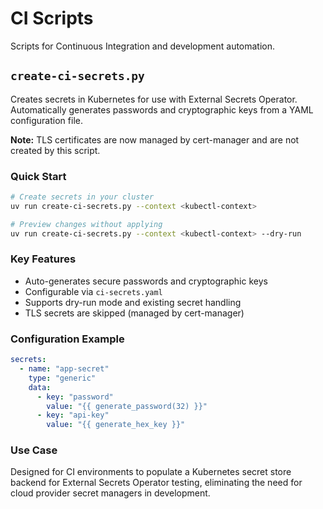 # CI Scripts

Scripts for Continuous Integration and development automation.

## `create-ci-secrets.py`

Creates secrets in Kubernetes for use with External Secrets Operator. Automatically generates passwords and cryptographic keys from a YAML configuration file.

**Note:** TLS certificates are now managed by cert-manager and are not created by this script.

### Quick Start

```bash
# Create secrets in your cluster
uv run create-ci-secrets.py --context <kubectl-context>

# Preview changes without applying
uv run create-ci-secrets.py --context <kubectl-context> --dry-run
```

### Key Features

- Auto-generates secure passwords and cryptographic keys
- Configurable via `ci-secrets.yaml`
- Supports dry-run mode and existing secret handling
- TLS secrets are skipped (managed by cert-manager)

### Configuration Example

```yaml
secrets:
  - name: "app-secret"
    type: "generic"
    data:
      - key: "password"
        value: "{{ generate_password(32) }}"
      - key: "api-key"
        value: "{{ generate_hex_key }}"
```

### Use Case

Designed for CI environments to populate a Kubernetes secret store backend for External Secrets Operator testing, eliminating the need for cloud provider secret managers in development.

